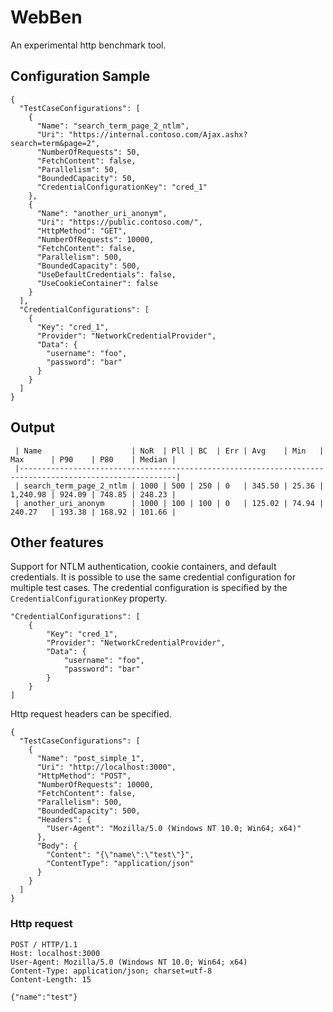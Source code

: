 # WebBen
An experimental http benchmark tool.

## Configuration Sample
```
{
  "TestCaseConfigurations": [
    {
      "Name": "search_term_page_2_ntlm",
      "Uri": "https://internal.contoso.com/Ajax.ashx?search=term&page=2",
      "NumberOfRequests": 50,
      "FetchContent": false,
      "Parallelism": 50,
      "BoundedCapacity": 50,
      "CredentialConfigurationKey": "cred_1"
    },
    {
      "Name": "another_uri_anonym",
      "Uri": "https://public.contoso.com/",
      "HttpMethod": "GET",
      "NumberOfRequests": 10000,
      "FetchContent": false,
      "Parallelism": 500,
      "BoundedCapacity": 500,
      "UseDefaultCredentials": false,
      "UseCookieContainer": false
    }
  ],
  "CredentialConfigurations": [
    {
      "Key": "cred_1",
      "Provider": "NetworkCredentialProvider",
      "Data": {
        "username": "foo",
        "password": "bar"
      }
    }
  ]
}
```

## Output
```
 | Name                    | NoR  | Pll | BC  | Err | Avg    | Min   | Max      | P90    | P80    | Median | 
 |---------------------------------------------------------------------------------------------------------| 
 | search_term_page_2_ntlm | 1000 | 500 | 250 | 0   | 345.50 | 25.36 | 1,240.98 | 924.09 | 748.85 | 248.23 | 
 | another_uri_anonym      | 1000 | 100 | 100 | 0   | 125.02 | 74.94 | 240.27   | 193.38 | 168.92 | 101.66 |
```

## Other features
Support for NTLM authentication, cookie containers, and default credentials. It is possible to use the same credential configuration for multiple test cases. The credential configuration is specified by the `CredentialConfigurationKey` property.
```
"CredentialConfigurations": [
    {
        "Key": "cred_1",
        "Provider": "NetworkCredentialProvider",
        "Data": {
            "username": "foo",
            "password": "bar"
        }
    }
]
```

Http request headers can be specified.
```
{
  "TestCaseConfigurations": [
    {
      "Name": "post_simple_1",
      "Uri": "http://localhost:3000",
      "HttpMethod": "POST",
      "NumberOfRequests": 10000,
      "FetchContent": false,
      "Parallelism": 500,
      "BoundedCapacity": 500,
      "Headers": {
        "User-Agent": "Mozilla/5.0 (Windows NT 10.0; Win64; x64)"
      },
      "Body": {
        "Content": "{\"name\":\"test\"}",
        "ContentType": "application/json"
      }
    }
  ]
}
```

### Http request 
```
POST / HTTP/1.1
Host: localhost:3000
User-Agent: Mozilla/5.0 (Windows NT 10.0; Win64; x64)
Content-Type: application/json; charset=utf-8
Content-Length: 15

{"name":"test"}
```
